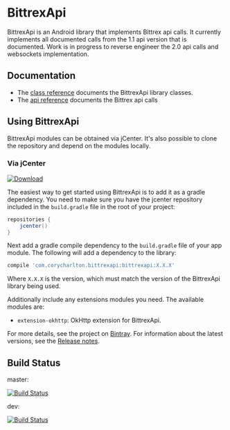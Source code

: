 # BittrexApi 

BittrexApi is an Android library that implements Bittrex api calls. It currently implements all documented calls from the 1.1 api version that is documented. Work is in progress to reverse engineer the 2.0 api calls and websockets implementation.

## Documentation ##

* The [class reference][] documents the BittrexApi library classes.
* The [api reference][] documents the Bittrex api calls

[class reference]: https://corycharlton.github.io/BittrexApi/reference
[api reference]: https://bittrex.com/home/api

## Using BittrexApi ##

BittrexApi modules can be obtained via jCenter. It's also possible to clone the
repository and depend on the modules locally.

### Via jCenter ### 

[![Download](https://api.bintray.com/packages/corycharlton/bittrexapi/bittrexapi/images/download.svg) ](https://bintray.com/corycharlton/bittrexapi/bittrexapi/_latestVersion)

The easiest way to get started using BittrexApi is to add it as a gradle
dependency. You need to make sure you have the jcenter repository included in
the `build.gradle` file in the root of your project:

```gradle
repositories {
    jcenter()
}
```

Next add a gradle compile dependency to the `build.gradle` file of your app
module. The following will add a dependency to the library:

```gradle
compile 'com.corycharlton.bittrexapi:bittrexapi:X.X.X'
```

Where `X.X.X` is the version, which must match the version of the BittrexApi library being used.

Additionally include any extensions modules you need. The available modules
are:

* `extension-okhttp`: OkHttp extension for BittrexApi. 

For more details, see the project on [Bintray][]. For information about the
latest versions, see the [Release notes][].

[Bintray]: https://bintray.com/corycharlton/bittrexapi
[Release notes]: https://github.com/CoryCharlton/BittrexApi/blob/master/RELEASENOTES.md

## Build Status ##

master:

[![Build Status](https://travis-ci.org/CoryCharlton/BittrexApi.svg?branch=master)](https://travis-ci.org/CoryCharlton/BittrexApi)

dev:

[![Build Status](https://travis-ci.org/CoryCharlton/BittrexApi.svg?branch=dev)](https://travis-ci.org/CoryCharlton/BittrexApi)
